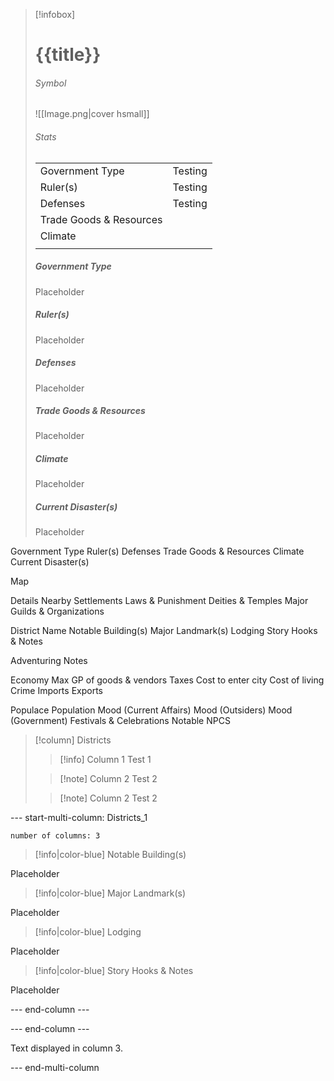 > [!infobox] 
> # {{title}} 
> ###### Symbol
> ![[Image.png|cover hsmall]] 
> ###### Stats 
> | | |
> | ---- | ---- |
 > | Government Type | Testing |
> | Ruler(s) | Testing |
> | Defenses | Testing |
> | Trade Goods & Resources |  |
> | Climate |  |
> |  |  |
> ##### Government Type
> Placeholder
> ##### Ruler(s)
> Placeholder
> ##### Defenses
> Placeholder
> ##### Trade Goods & Resources
> Placeholder
> ##### Climate
> Placeholder
> ##### Current Disaster(s)
> Placeholder








Government Type
Ruler(s)
Defenses
Trade Goods & Resources
Climate
Current Disaster(s)

Map



Details
Nearby Settlements
Laws & Punishment
Deities & Temples
Major Guilds & Organizations



District
Name
Notable Building(s)
Major Landmark(s)
Lodging
Story Hooks & Notes

Adventuring Notes


Economy
Max GP of goods & vendors
Taxes
Cost to enter city
Cost of living
Crime
Imports
Exports

Populace
Population
Mood (Current Affairs)
Mood (Outsiders)
Mood (Government)
Festivals & Celebrations
Notable NPCS


> [!column] Districts
>> [!info] Column 1
>> Test 1
>
>> [!note] Column 2
>> Test 2
>
>> [!note] Column 2
>> Test 2















 
--- start-multi-column: Districts_1
```column-settings  
number of columns: 3 
```

> [!info|color-blue] Notable Building(s)

Placeholder

> [!info|color-blue] Major Landmark(s)

Placeholder

> [!info|color-blue] Lodging

Placeholder

> [!info|color-blue] Story Hooks & Notes

Placeholder

--- end-column ---

--- end-column ---

Text displayed in column 3.

--- end-multi-column



